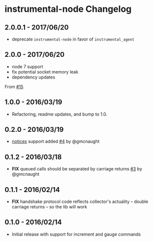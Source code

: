 # instrumental-node Changelog

## 2.0.0.1 - 2017/06/20
* deprecate `instrumental-node` in favor of `instrumental_agent`

## 2.0.0 - 2017/06/20
* node 7 support
* fix potential socket memory leak
* dependency updates

From [#15](https://github.com/Instrumental/instrumental_agent-node/pull/15)

## 1.0.0 - 2016/03/19
* Refactoring, readme updates, and bump to 1.0.

## 0.2.0 - 2016/03/19
* [notices](https://instrumentalapp.com/docs/collector/notice) support added [#4](https://github.com/instrumental/instrumental-node/pull/4) by @gmcnaught

## 0.1.2 - 2016/03/18
* **FIX** queued calls should be separated by carriage returns [#3](https://github.com/instrumental/instrumental-node/pull/3) by @gmcnaught

## 0.1.1 - 2016/02/14
* **FIX** handshake protocol code reflects collector's actuality – double carriage returns – so the lib will work

## 0.1.0 - 2016/02/14
* Initial release with support for increment and gauge commands
